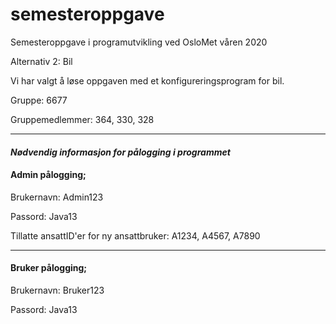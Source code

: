 # semesteroppgave
Semesteroppgave i programutvikling ved OsloMet våren 2020

Alternativ 2: Bil

Vi har valgt å løse oppgaven med et konfigureringsprogram for bil.

Gruppe: 6677

Gruppemedlemmer: 364, 330, 328

------
#### **_Nødvendig informasjon for pålogging i programmet_**

#### **Admin pålogging;**

Brukernavn: Admin123

Passord: Java13

Tillatte ansattID'er for ny ansattbruker: A1234, A4567, A7890

------

#### **Bruker pålogging;**

Brukernavn: Bruker123

Passord: Java13
